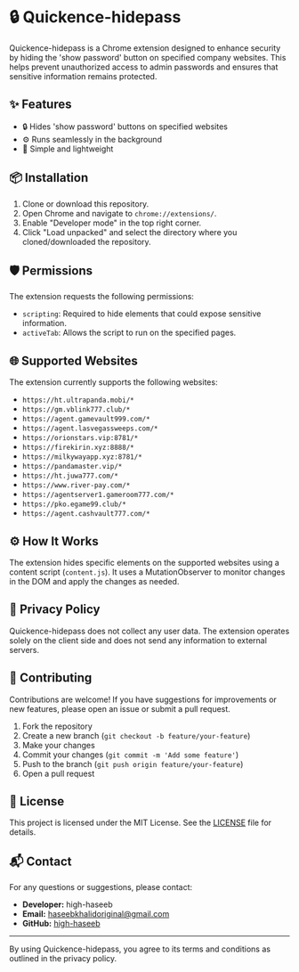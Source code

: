 # 🔒 Quickence-hidepass

Quickence-hidepass is a Chrome extension designed to enhance security by hiding the 'show password' button on specified company websites. This helps prevent unauthorized access to admin passwords and ensures that sensitive information remains protected.

## ✨ Features

- 🔒 Hides 'show password' buttons on specified websites
- ⚙️ Runs seamlessly in the background
- 🌟 Simple and lightweight

## 📦 Installation

1. Clone or download this repository.
2. Open Chrome and navigate to `chrome://extensions/`.
3. Enable "Developer mode" in the top right corner.
4. Click "Load unpacked" and select the directory where you cloned/downloaded the repository.

## 🛡️ Permissions

The extension requests the following permissions:

- `scripting`: Required to hide elements that could expose sensitive information.
- `activeTab`: Allows the script to run on the specified pages.

## 🌐 Supported Websites

The extension currently supports the following websites:

- `https://ht.ultrapanda.mobi/*`
- `https://gm.vblink777.club/*`
- `https://agent.gamevault999.com/*`
- `https://agent.lasvegassweeps.com/*`
- `https://orionstars.vip:8781/*`
- `https://firekirin.xyz:8888/*`
- `https://milkywayapp.xyz:8781/*`
- `https://pandamaster.vip/*`
- `https://ht.juwa777.com/*`
- `https://www.river-pay.com/*`
- `https://agentserver1.gameroom777.com/*`
- `https://pko.egame99.club/*`
- `https://agent.cashvault777.com/*`

## ⚙️ How It Works

The extension hides specific elements on the supported websites using a content script (`content.js`). It uses a MutationObserver to monitor changes in the DOM and apply the changes as needed.

## 🔏 Privacy Policy

Quickence-hidepass does not collect any user data. The extension operates solely on the client side and does not send any information to external servers.

## 🤝 Contributing

Contributions are welcome! If you have suggestions for improvements or new features, please open an issue or submit a pull request.

1. Fork the repository
2. Create a new branch (`git checkout -b feature/your-feature`)
3. Make your changes
4. Commit your changes (`git commit -m 'Add some feature'`)
5. Push to the branch (`git push origin feature/your-feature`)
6. Open a pull request

## 📄 License

This project is licensed under the MIT License. See the [LICENSE](LICENSE) file for details.

## 📬 Contact

For any questions or suggestions, please contact:

- **Developer:** high-haseeb
- **Email:** haseebkhalidoriginal@gmail.com
- **GitHub:** [high-haseeb](https://github.com/high-haseeb)

---

By using Quickence-hidepass, you agree to its terms and conditions as outlined in the privacy policy.
